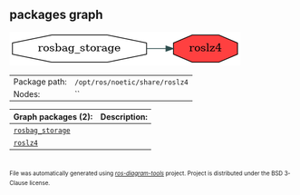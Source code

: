 <!--
File was automatically generated using 'ros-diagram-tools' project.
Project is distributed under the BSD 3-Clause license.
-->

## packages graph

[![roslz4](roslz4.png "roslz4")](roslz4.png)

|     |     |
| --- | --- |
| Package path: | `/opt/ros/noetic/share/roslz4` |
| Nodes: | `` |


| Graph packages (2): | Description: |
| ------------------- | ------------ |
| [`rosbag_storage`](rosbag_storage.md) |  |
| [`roslz4`](roslz4.md) |  |


</br>
<font size="1">
File was automatically generated using <a href="https://github.com/anetczuk/ros-diagram-tools"><i>ros-diagram-tools</i></a> project.
Project is distributed under the BSD 3-Clause license.
</font>
